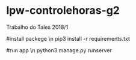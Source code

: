 # lpw-controlehoras-g2
Trabalho do Tales 2018/1

#install packege \n
pip3 install -r requirements.txt

#run app \n
python3 manage.py runserver